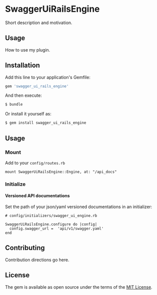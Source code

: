 # SwaggerUiRailsEngine
Short description and motivation.

## Usage
How to use my plugin.

## Installation
Add this line to your application's Gemfile:

```ruby
gem 'swagger_ui_rails_engine'
```

And then execute:
```bash
$ bundle
```

Or install it yourself as:
```bash
$ gem install swagger_ui_rails_engine
```

## Usage

### Mount

Add to your `config/routes.rb`

```
mount SwaggerUiRailsEngine::Engine, at: "/api_docs"
```
 
### Initialize

#### Versioned API documentations

Set the path of your json/yaml versioned documentations in an initializer:

```
# config/initializers/swagger_ui_engine.rb

SwaggerUiRailsEngine.configure do |config|
  config.swagger_url =  'api/v1/swagger.yaml'
end
```
    
## Contributing
Contribution directions go here.

## License
The gem is available as open source under the terms of the [MIT License](https://opensource.org/licenses/MIT).
